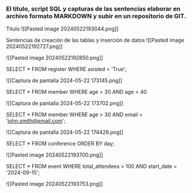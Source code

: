 
### El titulo, script SQL y capturas de las sentencias elaborar en archivo formato MARKDOWN y subir en un repositorio de GIT.

Titulo
![[Pasted image 20240522193044.png]]

Sentencias de creación de las tablas y inserción de datos
![[Pasted image 20240522192727.png]]

![[Pasted image 20240522192850.png]]


SELECT *
FROM register
WHERE asisted = 'True';

![[Captura de pantalla 2024-05-22 173145.png]]

SELECT *
FROM member
WHERE age > 30 AND age < 40

![[Captura de pantalla 2024-05-22 173702.png]]


SELECT *
FROM member
WHERE age > 30
AND email = 'john.smith@email.com';

![[Captura de pantalla 2024-05-22 174426.png]]

SELECT *
FROM conference
ORDER BY day;

![[Pasted image 20240522193700.png]]

SELECT *
FROM event
WHERE total_attendees > 100
AND start_date = '2024-09-15';

![[Pasted image 20240522193753.png]]